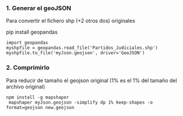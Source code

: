 ### 1. Generar el geoJSON

Para convertir el fichero shp (+2 otros dos) originales

pip install geopandas

    import geopandas
    myshpfile = geopandas.read_file('Partidos_Judiciales.shp')
    myshpfile.to_file('myJson.geojson', driver='GeoJSON')


### 2. Comprimirlo

Para reducir de tamaño el geojson original (1% es el 1% del tamaño del archivo original)

    npm install -g mapshaper
     mapshaper myJson.geojson -simplify dp 1% keep-shapes -o format=geojson new.geojson
